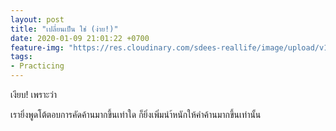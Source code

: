 ```yaml
---
layout: post
title: "เปลี่ยนเป็น ใช่ (ง่าย!)"
date: 2020-01-09 21:01:22 +0700
feature-img: "https://res.cloudinary.com/sdees-reallife/image/upload/v1555658919/sample_feature_img.png"
tags:
- Practicing
---
```


เงียบ! เพราะว่า

<i class="fa fa-child" style="color:plum"></i>

เรายิ่งพูดโต้ตอบการคัดค้านมากขึ้นเท่าใด ก็ยิ่งเพิ่มนำ้หนักให้คำค้านมากขึ้นเท่านั้น
